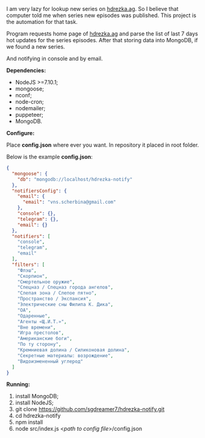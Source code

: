 I am very lazy for lookup new series on [hdrezka.ag](hdrezka.ag).
So I believe that computer told me when series new episodes was published.
This project is the automation for that task.

Program requests home page of [hdrezka.ag](hdrezka.ag) and parse the list
of last 7 days hot updates for the series episodes.
After that storing data into MongoDB, if we found a new series.

And notifying in console and by email.

  **Dependencies:**

  * NodeJS >=7.10.1;
  * mongoose;
  * nconf;
  * node-cron;
  * nodemailer;
  * puppeteer;
  * MongoDB.

  **Configure:**

Place **config.json** where ever you want.
In repository it placed in root folder.

Below is the example **config.json**:

```json
{
  "mongoose": {
    "db": "mongodb://localhost/hdrezka-notify"
  },
  "notifiersConfig": {
    "email": {
      "email": "vns.scherbina@gmail.com"
    },
    "console": {},
    "telegram": {},
    "email": {}
  },
  "notifiers": [
    "console",
    "telegram",
    "email"
  ],
  "filters": [
    "Флэш",
    "Скорпион",
    "Смертельное оружие",
    "Спецназ / Спецназ города ангелов",
    "Слепая зона / Слепое пятно",
    "Пространство / Экспансия",
    "Электрические сны Филипа К. Дика",
    "ОА",
    "Одаренные",
    "Агенты «Щ.И.Т.»",
    "Вне времени",
    "Игра престолов",
    "Американские боги",
    "По ту сторону",
    "Кремниевая долина / Силиконовая долина",
    "Секретные материалы: возрождение",
    "Видоизмененный углерод"
  ]
}
```

  **Running:**

1) install MongoDB;
2) install NodeJS;
3) git clone https://github.com/sgdreamer7/hdrezka-notify.git
4) cd hdrezka-notify
5) npm install
6) node src/index.js <*path to config file*>/config.json
